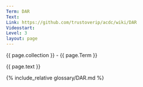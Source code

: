 ```yaml
---
Term: DAR
Text: 
Link: https://github.com/trustoverip/acdc/wiki/DAR
Videostart: 
Level: 3
layout: page
---
```


{{ page.collection }} - {{ page.Term }}

   {{ page.text }}

{% include_relative glossary/DAR.md %}
